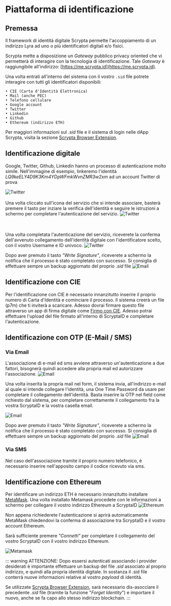 # Piattaforma di identificazione 

## Premessa

Il framework di identità digitale Scrypta permette l'accoppiamento di un indirizzo Lyra ad uno o più identificatori digitali e/o fisici.

Scrypta mette a disposizione un *Gateway* pubblico privacy oriented che vi permetterà di interagire con la tecnologia di identificazione. Tale *Gateway* è raggiungibile all'indirizzo: [https://me.scrypta.id](https://me.scrypta.id).

Una volta entrati all'interno del sistema con il vostro `.sid` file potrete interagire con tutti gli identificatori disponibili:

    • CIE (Carta d'Identità Elettronica)
    • Mail (anche PEC)
    • Telefono cellulare
    • Google account
    • Twitter
    • Linkedin
    • Github
    • Ethereum (indirizzo ETH)

Per maggiori informazioni sul *.sid* file e il sistema di login nelle dApp Scrypta, visita la sezione [Scrypta Browser Extension](../dapps/extension-browser.md).

## Identificazione digitale

Google, Twitter, Github, Linkedin hanno un processo di autenticazione molto simile.
Nell'immagine di esempio, linkeremo l'identità *LQ9keELY4D9K3Km4YDpWFmkWvnZMR3w2xm* ad un account Twitter di prova

![Twitter](../.vuepress/public/assets/scryptaid/twitter.png)
<br><br>Una volta cliccato sull'icona del servizio che si intende associare, basterà premere il tasto per inziare la verifica dell'identità e seguire le istruzioni a schermo per completare l'autenticazione del servizio.
![Twitter](../.vuepress/public/assets/scryptaid/twitter_auth.png)


<br><br>Una volta completata l'autenticazione del servizio, riceverete la conferma dell'avvenuto collegamento dell'identità digitale con l'identificatore scelto, con il vostro Username e ID univoco.
![Twitter](../.vuepress/public/assets/scryptaid/twitter_done.png)

Dopo aver premuto il tasto *"Write Signature"*, riceverete a schermo la notifica che il processo è stato completato con successo.
Si consiglia di effettuare sempre un backup aggiornato del proprio *.sid* file
![Email](../.vuepress/public/assets/scryptaid/signature_done.png)


## Identificazione con CIE

Per l'identificazione con CIE è necessario innanzitutto inserire il proprio numero di Carta d'Identità e cominciare il processo. Il sistema creerà un file (p7m) che ti inviterà a scaricare. Adesso dovrai firmare questo file attraverso un app di firma digitale come [Firmo con CIE](https://www.firmoconcie.it/). Adesso potrai  effettuare l'upload del file firmato all'interno di ScryptaID e completare l'autenticazione.

## Identificazione con OTP (E-Mail / SMS)

### Via Email
L'associazione di e-mail ed sms avviene attraverso un'autenticazione a due fattori, bisognerà quindi accedere alla propria mail ed autorizzare l'associazione.
![Email](../.vuepress/public/assets/scryptaid/email.png)

Una volta inserita la propria mail nel form, il sistema invia, all'indirizzo e-mail al quale si intende collegare l'identità, una One Time Password da usare per completare il collegamento dell'identità.
Basta inserire la OTP nel field come richiesto dal sistema, per completare correttamente il collegamento fra la vostra ScryptaID e la vostra casella email.

![Email](../.vuepress/public/assets/scryptaid/email_done.png)

Dopo aver premuto il tasto *"Write Signature"*, riceverete a schermo la notifica che il processo è stato completato con successo.
Si consiglia di effettuare sempre un backup aggiornato del proprio *.sid* file
![Email](../.vuepress/public/assets/scryptaid/signature_done.png)

### Via SMS

Nel caso dell'associazione tramite il proprio numero telefonico, è necessario inserire nell'apposito campo il codice ricevuto via sms.

## Identificazione con Ethereum

Per identificare un indirizzo ETH è necessario innanzitutto installare [MetaMask](https://metamask.io/).
Una volta installato Metamask procedete con le informazioni a schermo per collegare il vostro indirizzo Ethereum a ScryptaID
![Ethereum](../.vuepress/public/assets/scryptaid/ethereum.png)


Non appena richiederete l'autenticazione  si aprirà automaticamente MetaMask chiedendovi la conferma di associazione tra ScryptaID e il vostro account Ethereum.

Sarà sufficiente premere *"Connetti"* per completare il collegamento del vostro ScryptaID con il vostro indirizzo Ethereum.

![Metamask](../.vuepress/public/assets/scryptaid/metamask.png)


::: warning ATTENZIONE:
Dopo essersi autenticati associando i provider desiderati è importante effettuare un backup del file *.sid* associato al proprio indirizzo, e quindi alla propria identità digitale.
In sostanza il .sid file conterrà nuove informazioni relative al vostro *payload* di identità. 

Se utilizzate [Scrypta Browser Extension](https://id.scryptachain.org/), sarà necessario dis-asocciare il precedente *.sid* file (tramite la funzione "*Forget Identity*") e importare il nuovo, anche se fa capo allo stesso indirizzo blockchain.
:::